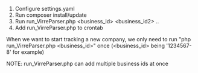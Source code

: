 1. Configure settings.yaml
2. Run composer install/update
3. Run run_VirreParser.php &lt;business_id&gt; &lt;business_id2&gt; ..
4. Add run_VirreParser.php to crontab

When we want to start tracking a new company, 
we only need to run "php run_VirreParser.php &lt;business_id&gt;" 
once (&lt;business_id&gt; being '1234567-8' for example)

NOTE: run_VirreParser.php can add multiple business ids at once
